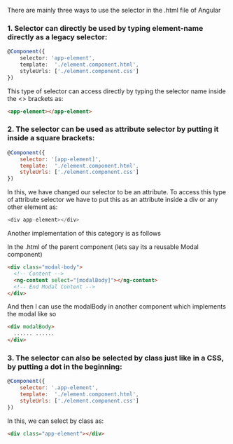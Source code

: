 There are mainly three ways to use the selector in the .html file of Angular

### 1. Selector can directly be used by typing element-name directly as a legacy selector:

```ts
@Component({
    selector: 'app-element',
    template:  './element.component.html',
    styleUrls: ['./element.component.css']
})

```

This type of selector can access directly by typing the selector name inside the <> brackets as:

```html
<app-element></app-element>
```

### 2. The selector can be used as attribute selector by putting it inside a square brackets:

```js
@Component({
    selector: '[app-element]',
    template:  './element.component.html',
    styleUrls: ['./element.component.css']
})

```

In this, we have changed our selector to be an attribute. To access this type of attribute selector we have to put this as an attribute inside a div or any other element as:

```js
<div app-element></div>
```

Another implementation of this category is as follows

In the .html of the parent component (lets say its a reusable Modal component)

```html
<div class="modal-body">
  <!-- Content -->
  <ng-content select="[modalBody]"></ng-content>
  <!-- End Modal Content -->
</div>
```

And then I can use the modalBody in another component which implements the modal like so

```html
<div modalBody>
  ...... ......
</div>
```

### 3. The selector can also be selected by class just like in a CSS, by putting a dot in the beginning:

```js
@Component({
    selector: '.app-element',
    template:  './element.component.html',
    styleUrls: ['./element.component.css']
})

```

In this, we can select by class as:

```html
<div class="app-element"></div>
```
